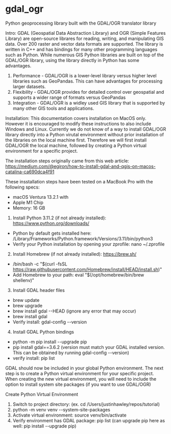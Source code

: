 # gdal_ogr
Python geoprocessing library built with the GDAL/OGR translator library

Intro:
GDAL (Geospatial Data Abstraction Library) and OGR (Simple Features Library) are open-source librares for reading, writing, and manipulating GIS data. Over 200 raster and vector data formats are supported. The library is written in C++ and has bindings for many other programming languages such as Python.
While numerous GIS Python libraries are built on top of the GDAL/OGR library, using the library directly in Python has some advantages. 
  1. Performance - GDAL/OGR is a lower-level library versus higher level libraries such as GeoPandas. This can have advantages for processing larger      datasets. 
  2. Flexibility - GDAL/OGR provides for detailed control over geospatial and supports a wider range of formats versus GeoPandas
  3. Integration - GDAL/OGR is a widley used GIS library that is supported by many other GIS tools and applications. 
  
Installation:
This documentation covers installation on MacOS only. However it is encouraged to modify these instructions to also include Windows and Linux.
Currently we do not know of a way to install GDAL/OGR library directly into a Python virutal environment without prior installation of the libraries on the local machine first. Therefore we will first install GDAL/OGR the local machine, followed by creating a Python virtual environment for a specific project.

The installation steps originally came from this web article: https://medium.com/@egiron/how-to-install-gdal-and-qgis-on-macos-catalina-ca690dca4f91

These insstallation steps have been tested on a MacBook Pro with the following specs:
  - macOS Ventura 13.2.1 with 
  - Apple M1 Chip
  - Memory: 16 GB
  
 1. Install Python 3.11.2 (if not already installed): https://www.python.org/downloads/
  - Python by default gets installed here: /Library/Frameworks/Python.framework/Versions/3.11/bin/python3
  - Verify your Python installation by opening your zprofile: nano ~/.zprofile
  
  
 2. Install Homebrew (if not already installed): https://brew.sh/
  - /bin/bash -c "$(curl -fsSL https://raw.githubusercontent.com/Homebrew/install/HEAD/install.sh)"
  - Add Homebrew to your path: eval "$(/opt/homebrew/bin/brew shellenv)"
 
 3. Install GDAL header files
  - brew update
  - brew upgrade
  - brew install gdal --HEAD (ignore any error that may occur)
  - brew install gdal
  - Verify install: gdal-config --version 
 
 4. Install GDAL Python bindings
  - python -m pip install --upgrade pip
  - pip install gdal==3.6.2 (version must match your GDAL installed version. This can be obtained by running gdal-config --version)
  - verify install: pip list

GDAL should now be included in your global Python environment. The next step is to create a Python virtual environment for your specific project. When creating the new virtual environment, you will need to include the option to install system site packages (if you want to use GDAL/OGR)

Create Python Virtual Environment

  1. Switch to project directory: (ex. cd /Users/justinhawley/repos/tutorial)
  2. python -m venv venv --system-site-packages
  3. Activate virtual environment: source venv/bin/activate
  4. Verify environment has GDAL package: pip list (can upgrade pip here as well: pip install --upgrade pip) 




